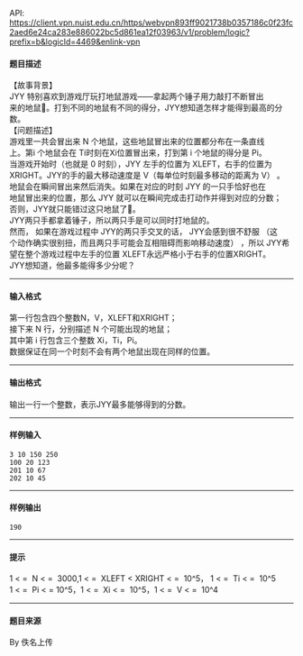 API: https://client.vpn.nuist.edu.cn/https/webvpn893ff9021738b0357186c0f23fc2aed6e24ca283e886022bc5d861ea12f03963/v1/problem/logic?prefix=b&logicId=4469&enlink-vpn

#### 题目描述

【故事背景】  
JYY 特别喜欢到游戏厅玩打地鼠游戏——拿起两个锤子用力敲打不断冒出  
来的地鼠。打到不同的地鼠有不同的得分，JYY想知道怎样才能得到最高的分  
数。  
【问题描述】  
游戏里一共会冒出来 N 个地鼠，这些地鼠冒出来的位置都分布在一条直线  
上。第i 个地鼠会在 Ti时刻在Xi位置冒出来，打到第 i 个地鼠的得分是 Pi。  
当游戏开始时（也就是 0 时刻），JYY 左手的位置为 XLEFT，右手的位置为  
XRIGHT。JYY的手的最大移动速度是 V（每单位时刻最多移动的距离为 V） 。  
地鼠会在瞬间冒出来然后消失。如果在对应的时刻 JYY 的一只手恰好也在  
地鼠冒出来的位置，那么 JYY 就可以在瞬间完成击打动作并得到对应的分数；  
否则，JYY就只能错过这只地鼠了。  
JYY两只手都拿着锤子，所以两只手是可以同时打地鼠的。  
然而， 如果在游戏过程中 JYY的两只手交叉的话， JYY会感到很不舒服 （这  
个动作确实很别扭，而且两只手可能会互相阻碍而影响移动速度） ，所以 JYY希  
望在整个游戏过程中左手的位置 XLEFT永远严格小于右手的位置XRIGHT。  
JYY想知道，他最多能得多少分呢？

---

#### 输入格式

第一行包含四个整数N，V，XLEFT和XRIGHT；  
接下来 N 行，分别描述 N 个可能出现的地鼠；  
其中第 i 行包含三个整数 Xi，Ti，Pi。  
数据保证在同一个时刻不会有两个地鼠出现在同样的位置。

---

#### 输出格式

输出一行一个整数，表示JYY最多能够得到的分数。

---

#### 样例输入
```
3 10 150 250
100 20 123
201 10 67
202 10 45
```

---

#### 样例输出
```
190
```

---

#### 提示

1 < =  N < =  3000,1 < =  XLEFT < XRIGHT < =  10^5， 1 < =  Ti < =  10^5  
1 < =  Pi < = 10^5，1 < =  Xi < =  10^5，1 < =  V < =  10^4

---

#### 题目来源

By 佚名上传
